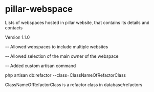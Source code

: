 # pillar-webspace
Lists of webspaces hosted in pillar website, that contains its details and contacts

Version 1.1.0

-- Allowed webspaces to include multiple websites

-- Allowed selection of the main owner of the webspace

-- Added custom artisan command

php artisan db:refactor --class=ClassNameOfRefactorClass

ClassNameOfRefactorClass is a refactor class in database/refactors
